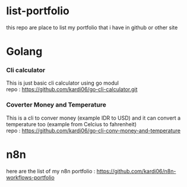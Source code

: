 # list-portfolio
this repo are place to list my portfolio that i have in github or other site

# Golang

### Cli calculator 
This is just basic cli calculator using go modul \
repo : https://github.com/kardi06/go-cli-calculator.git

### Coverter Money and Temperature 
This is a cli to conver money (example IDR to USD) and it can convert a temperature too (example from Celcius to fahrenheit) \
repo : https://github.com/kardi06/go-cli-conv-money-and-temperature



# n8n
here are the list of my n8n portfolio : https://github.com/kardi06/n8n-workflows-portfolio
